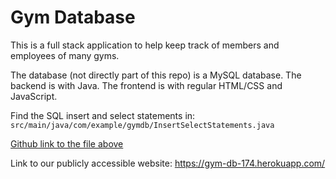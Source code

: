 # Gym Database

This is a full stack application to help keep track of members and employees of
many gyms.

The database (not directly part of this repo) is a MySQL database. The backend
is with Java. The frontend is with regular HTML/CSS and JavaScript.

Find the SQL insert and select statements in:
`src/main/java/com/example/gymdb/InsertSelectStatements.java`

[Github link to the file above](https://github.com/khanhtruong0808/gym-db/blob/main/src/main/java/com/example/gymdb/InsertSelectStatements.java)

Link to our publicly accessible website: https://gym-db-174.herokuapp.com/